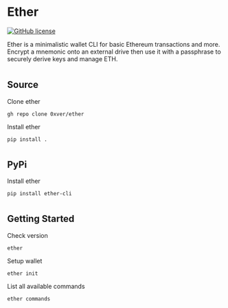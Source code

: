 # Ether

[![GitHub license](https://img.shields.io/badge/license-MIT-blue.svg)](https://github.com/0xver/ether/blob/master/LICENSE.md)

Ether is a minimalistic wallet CLI for basic Ethereum transactions and more. Encrypt a mnemonic onto an external drive then use it with a passphrase to securely derive keys and manage ETH.

#

## Source
Clone ether
```
gh repo clone 0xver/ether
```
Install ether
```
pip install .
```

#

## PyPi
Install ether
```
pip install ether-cli
```

#

## Getting Started
Check version
```
ether
```
Setup wallet
```
ether init
```
List all available commands
```
ether commands
```